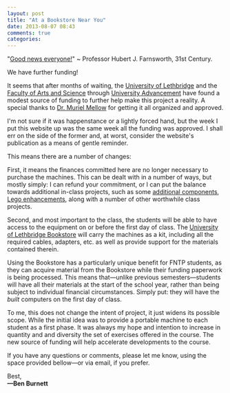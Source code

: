 ```yaml
---
layout: post
title: "At a Bookstore Near You"
date: 2013-08-07 08:43
comments: true
categories: 
---
```


"[Good news everyone!](http://www.youtube.com/watch?v=1D1cap6yETA)" ~
Professor Hubert J. Farnsworth, 31st Century.

We have further funding!

<!--more-->

It seems that after months of waiting, the [University of
Lethbridge][1] and the [Faculty of Arts and Science][2] through
[University Advancement][3] have found a modest source of funding to
further help make this project a reality.  A special thanks to
[Dr. Muriel Mellow](http://directory.uleth.ca/users/muriel.mellow) for
getting it all organized and approved.

I'm not sure if it was happenstance or a lightly forced hand, but the
week I put this website up was the same week all the funding was
approved. I shall err on the side of the former and, at worst,
consider the website's publication as a means of gentle reminder.

This means there are a number of changes:

First, it means the finances committed here are no longer necessary to
purchase the machines.  This can be dealt with in a number of ways,
but mostly simply: I can refund your commitment, or I can put the
balance towards additional in-class projects, such as some
[additional components](http://pi.cs.man.ac.uk/interface.htm), [Lego
enhancements](http://www.dexterindustries.com/BrickPi/), along with a
number of other worthwhile class projects.

Second, and most important to the class, the students will be able to
have access to the equipment on or before the first day of class.  The
[University of Lethbridge Bookstore](http://www.uleth.ca/bookstore/)
will carry the machines as a kit, including all the required cables,
adapters, etc. as well as provide support for the materials contained
therein.

Using the Bookstore has a particularly unique benefit for FNTP
students, as they can acquire material from the Bookstore while their
funding paperwork is being processed.  This means that&mdash;unlike
previous semesters&mdash;students will have all their materials at the
start of the school year, rather than being subject to individual
financial circumstances.  Simply put: they will have the *built*
computers on the first day of class.

To me, this does not change the intent of project, it just widens its
possible scope.  While the initial idea was to provide a portable
machine to each student as a first phase. It was always my hope and
intention to increase in quantity and and diversity the set of
exercises offered in the course.  The new source of funding will help
accelerate developments to the course.

If you have any questions or comments, please let me know, using the
space provided bellow&mdash;or via email, if you prefer.

Best,<br />
<b>&mdash;Ben Burnett</b>

[1]: http://www.uleth.ca/ "University of Lethbridge"
[2]: http://www.uleth.ca/artsci/ "The Faculty of Arts and Science"
[3]: http://www.uleth.ca/advancement/ "University of Lethbridge Advancement"

